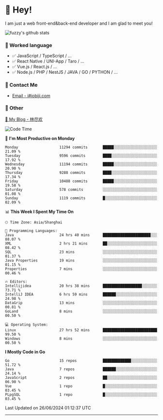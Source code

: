 # 👋 Hey!

I am just a web front-end&back-end developer and I am glad to meet you!

![fuzzy's github stats](https://github-readme-stats.vercel.app/api?username=JaydenForYou&&show_icons=true&&title_color=1abc9c&&icon_color=1abc9c)


### 📝 Worked language

- ✅ JavaScript / TypeScript / ...
- ✅ React Native / UNI-App / Taro / ...
- ✅ Vue.js / React.js / ...
- ✅ Node.js / PHP / NestJS / JAVA / GO / PYTHON / ...

### 📮 Contact Me

- [Email - i#iobiji.com](mailto:i@iobiji.com)


### 🤪 Other

[📌 My Blog - 林尽欢](https://iobiji.com)

<!--START_SECTION:waka-->
![Code Time](http://img.shields.io/badge/Code%20Time-740%20hrs%2054%20mins-blue)

📅 **I'm Most Productive on Monday** 

```text
Monday                   11294 commits       █████░░░░░░░░░░░░░░░░░░░░   21.09 % 
Tuesday                  9596 commits        ████░░░░░░░░░░░░░░░░░░░░░   17.92 % 
Wednesday                11194 commits       █████░░░░░░░░░░░░░░░░░░░░   20.90 % 
Thursday                 9288 commits        ████░░░░░░░░░░░░░░░░░░░░░   17.34 % 
Friday                   10488 commits       █████░░░░░░░░░░░░░░░░░░░░   19.58 % 
Saturday                 578 commits         ░░░░░░░░░░░░░░░░░░░░░░░░░   01.08 % 
Sunday                   1119 commits        █░░░░░░░░░░░░░░░░░░░░░░░░   02.09 % 
```


📊 **This Week I Spent My Time On** 

```text
🕑︎ Time Zone: Asia/Shanghai

💬 Programming Languages: 
Java                     24 hrs 40 mins      ██████████████████████░░░   88.07 % 
XML                      2 hrs 21 mins       ██░░░░░░░░░░░░░░░░░░░░░░░   08.42 % 
SQL                      23 mins             ░░░░░░░░░░░░░░░░░░░░░░░░░   01.37 % 
Java Properties          19 mins             ░░░░░░░░░░░░░░░░░░░░░░░░░   01.15 % 
Properties               7 mins              ░░░░░░░░░░░░░░░░░░░░░░░░░   00.46 % 

🔥 Editors: 
Intellijidea             20 hrs 38 mins      ██████████████████░░░░░░░   73.71 % 
IntelliJ IDEA            6 hrs 59 mins       ██████░░░░░░░░░░░░░░░░░░░   24.98 % 
DataGrip                 13 mins             ░░░░░░░░░░░░░░░░░░░░░░░░░   00.81 % 
GoLand                   8 mins              ░░░░░░░░░░░░░░░░░░░░░░░░░   00.50 % 

💻 Operating System: 
Linux                    27 hrs 52 mins      █████████████████████████   99.50 % 
Windows                  8 mins              ░░░░░░░░░░░░░░░░░░░░░░░░░   00.50 % 
```

**I Mostly Code in Go** 

```text
Go                       15 repos            █████████████░░░░░░░░░░░░   51.72 % 
Java                     7 repos             ██████░░░░░░░░░░░░░░░░░░░   24.14 % 
JavaScript               2 repos             ██░░░░░░░░░░░░░░░░░░░░░░░   06.90 % 
Vue                      1 repo              █░░░░░░░░░░░░░░░░░░░░░░░░   03.45 % 
PLpgSQL                  1 repo              █░░░░░░░░░░░░░░░░░░░░░░░░   03.45 % 
```




 Last Updated on 26/06/2024 01:12:37 UTC
<!--END_SECTION:waka-->
---
